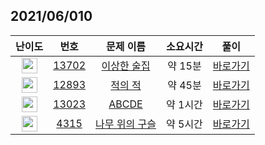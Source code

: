## 2021/06/010
| 난이도 | 번호 | 문제 이름 | 소요시간 | 풀이 
|:------:|:----:|:---------:|:------:|:------:|
| <img height="25px" width="25px" src="https://static.solved.ac/tier_small/8.svg"/> | [13702](https://www.acmicpc.net/problem/13702) | [이상한 술집](https://www.acmicpc.net/problem/13702) | 약 15분 | [바로가기](https://github.com/MinsangKong/DailyProblem/blob/main/06-10/1.py)| 
| <img height="25px" width="25px" src="https://static.solved.ac/tier_small/11.svg"/> | [12893](https://www.acmicpc.net/problem/12893) | [적의 적](https://www.acmicpc.net/problem/12893) | 약 45분 | [바로가기](https://github.com/MinsangKong/DailyProblem/blob/main/06-10/2-1.py)|
| <img height="25px" width="25px" src="https://static.solved.ac/tier_small/11.svg"/> | [13023](https://www.acmicpc.net/problem/13023) | [ABCDE](https://www.acmicpc.net/problem/13023) | 약 1시간 | [바로가기](https://github.com/MinsangKong/DailyProblem/blob/main/06-10/3-1.py)| 
| <img height="25px" width="25px" src="https://static.solved.ac/tier_small/14.svg"/> | [4315](https://www.acmicpc.net/problem/4315) | [나무 위의 구슬](https://www.acmicpc.net/problem/4315) | 약 5시간 | [바로가기](https://github.com/MinsangKong/DailyProblem/blob/main/06-10/4-1.py)| 